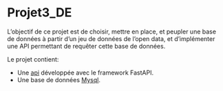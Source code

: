 # Projet3_DE
L’objectif de ce projet est de choisir, mettre en place, et peupler une base de données à partir d’un jeu de données de l’open data, et d’implémenter une API permettant de requêter cette base de données.

Le projet contient: 
* Une [api](https://github.com/bourrich90/Projet-DE-3/blob/main/create_table/Create_table.py) développée avec le framework FastAPI.
* Une base de données [Mysql](https://dev.mysql.com/downloads/installer/).
